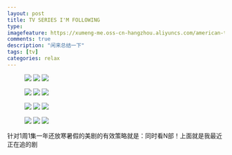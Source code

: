 ```yaml
---
layout: post
title: TV SERIES I'M FOLLOWING
type: 
imagefeature: https://xumeng-me.oss-cn-hangzhou.aliyuncs.com/american-tv-stations.jpg?imageMogr2/thumbnail/!70p
comments: true
description: "闲来总结一下"
tags: [tv]
categories: relax
---
```


<figure class="third">
	<a href="https://xumeng-me.oss-cn-hangzhou.aliyuncs.com/tyrant.jpg"><img src="https://xumeng-me.oss-cn-hangzhou.aliyuncs.com/tyrant.jpg?imageMogr2/thumbnail/!30p"></a>
	<a href="https://xumeng-me.oss-cn-hangzhou.aliyuncs.com/thewalkingdead.jpg"><img src="https://xumeng-me.oss-cn-hangzhou.aliyuncs.com/thewalkingdead.jpg?imageMogr2/thumbnail/!30p"></a>
	<a href="https://xumeng-me.oss-cn-hangzhou.aliyuncs.com/thestrain.jpg"><img src="https://xumeng-me.oss-cn-hangzhou.aliyuncs.com/thestrain.jpg?imageMogr2/thumbnail/!30p"></a>
</figure>

<figure class="third">
	<a href="https://xumeng-me.oss-cn-hangzhou.aliyuncs.com/theamericans.jpg"><img src="https://xumeng-me.oss-cn-hangzhou.aliyuncs.com/theamericans.jpg?imageMogr2/thumbnail/!30p"></a>
    	<a href="https://xumeng-me.oss-cn-hangzhou.aliyuncs.com/personofinterest.jpg"><img src="https://xumeng-me.oss-cn-hangzhou.aliyuncs.com/personofinterest.jpg?imageMogr2/thumbnail/!30p"></a>
    	<a href="https://xumeng-me.oss-cn-hangzhou.aliyuncs.com/manhattan.jpg"><img src="https://xumeng-me.oss-cn-hangzhou.aliyuncs.com/manhattan.jpg?imageMogr2/thumbnail/!30p"></a>
</figure>

<figure class="third">
	<a href="https://xumeng-me.oss-cn-hangzhou.aliyuncs.com/houseofcards.jpg"><img src="https://xumeng-me.oss-cn-hangzhou.aliyuncs.com/houseofcards.jpg?imageMogr2/thumbnail/!30p"></a>
    <a href="https://xumeng-me.oss-cn-hangzhou.aliyuncs.com/hgawm.jpg"><img src="https://xumeng-me.oss-cn-hangzhou.aliyuncs.com/hgawm.jpg?imageMogr2/thumbnail/!30p"></a>
    <a href="https://xumeng-me.oss-cn-hangzhou.aliyuncs.com/homelandb.jpg"><img src="https://xumeng-me.oss-cn-hangzhou.aliyuncs.com/homelandb.jpg?imageMogr2/thumbnail/!30p"></a>
</figure>

<figure class="third">
	<a href="https://xumeng-me.oss-cn-hangzhou.aliyuncs.com/gameofthrones.jpg"><img src="https://xumeng-me.oss-cn-hangzhou.aliyuncs.com/gameofthrones.jpg?imageMogr2/thumbnail/!30p"></a>
    <a href="https://xumeng-me.oss-cn-hangzhou.aliyuncs.com/fargo.jpg"><img src="https://xumeng-me.oss-cn-hangzhou.aliyuncs.com/fargo.jpg?imageMogr2/thumbnail/!30p"></a>
    <a href="https://xumeng-me.oss-cn-hangzhou.aliyuncs.com/banshee.jpg"><img src="https://xumeng-me.oss-cn-hangzhou.aliyuncs.com/banshee.jpg?imageMogr2/thumbnail/!30p"></a>
</figure>

针对1周1集一年还放寒暑假的美剧的有效策略就是：同时看N部！上面就是我最近正在追的剧